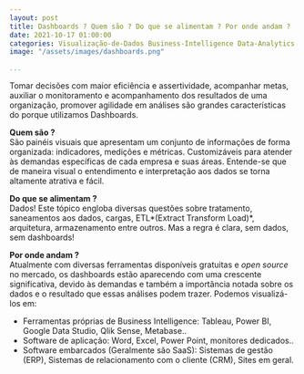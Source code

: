 ```yaml
---
layout: post
title: Dashboards ? Quem são ? Do que se alimentam ? Por onde andam ?
date: 2021-10-17 01:00:00
categories: Visualização-de-Dados Business-Intelligence Data-Analytics
image: "/assets/images/dashboards.png" 

...
```


Tomar decisões com maior eficiência e assertividade, acompanhar metas, auxiliar o monitoramento e acompanhamento dos resultados de uma organização, promover agilidade em análises são grandes características do porque utilizamos Dashboards. 


**Quem são ?**<br>
São painéis visuais que apresentam um conjunto de informações de forma organizada: indicadores, medições e métricas.
Customizáveis para atender às demandas específicas de cada empresa e suas áreas.
Entende-se que de maneira visual o entendimento e interpretação aos dados se torna altamente atrativa e fácil.

**Do que se alimentam ?**<br>
Dados! Este tópico engloba diversas questões sobre tratamento, saneamentos aos dados, cargas, ETL*(Extract Transform Load)*, arquitetura, armazenamento entre outros. Mas a regra é clara, sem dados, sem dashboards!

**Por onde andam ?**<br>
Atualmente com diversas ferramentas disponíveis gratuitas e *open source* no mercado, os dashboards estão aparecendo com uma crescente significativa, devido às demandas e também a importância notada sobre os dados e o resultado que essas análises podem trazer. Podemos visualizá-los em:
* Ferramentas próprias de Business Intelligence: Tableau, Power BI, Google Data Studio, Qlik Sense, Metabase..
* Software de aplicação: Word, Excel, Power Point, monitores dedicados.. 
* Software embarcados (Geralmente são SaaS): Sistemas de gestão (ERP), Sistemas de relacionamento com o cliente (CRM), Sites em geral.